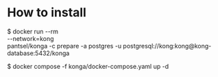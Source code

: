 # How to install

$ docker run --rm \
    --network=kong \
    pantsel/konga -c prepare -a postgres -u postgresql://kong:kong@kong-database:5432/konga

$ docker compose -f konga/docker-compose.yaml up -d
